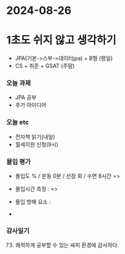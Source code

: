 # 2024-08-26

# 1초도 쉬지 않고 생각하기
-  JPA(기본->스부->데이터jpa) + B형 (평일)
-  CS + 취준 + GSAT (주말)

### 오늘 과제
- JPA 공부
- 추가 아이디어

### 오늘 etc
- 전자책 읽기(내일)
- 월세지원 신청(9시)


### 몰입 평가
- 몰입도  % / 운동   0분 / 선잠   회 / 수면  8시간 
  =>  

- 몰입시간 측정 :
 =>  

- 몰입 방해 요소 : 
 -


### 감사일기
73. 쾌적하게 공부할 수 있는 싸피 환경에 감사하다.
    



  
